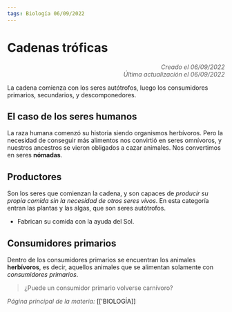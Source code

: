 ```yaml
---
tags: Biología 06/09/2022
---
```


# Cadenas tróficas
<div style="text-align: right; opacity: 0.7; font-style: italic;">Creado el 06/09/2022</div>
<div style="text-align: right; opacity: 0.7; font-style: italic;">Última actualización el 06/09/2022</div>

La cadena comienza con los seres autótrofos, luego los consumidores primarios, secundarios, y descomponedores.

## El caso de los seres humanos

La raza humana comenzó su historia siendo organismos herbívoros. Pero la necesidad de conseguir más alimentos nos convirtió en seres omnívoros, y nuestros ancestros se vieron obligados a cazar animales.
Nos convertimos en seres **nómadas**.

## Productores

Son los seres que comienzan la cadena, y son capaces de *producir su propia comida sin la necesidad de otros seres vivos*. En esta categoría entran las plantas y las algas, que son seres autótrofos.
- Fabrican su comida con la ayuda del Sol.

## Consumidores primarios
Dentro de los consumidores primarios se encuentran los animales **herbívoros**, es decir, aquellos animales que se alimentan solamente con *consumidores primarios*.
> ¿Puede un consumidor primario volverse carnívoro?

<span style="opacity: 0.7; font-style: italic;">Página principal de la materia:</span> [['BIOLOGÍA]]